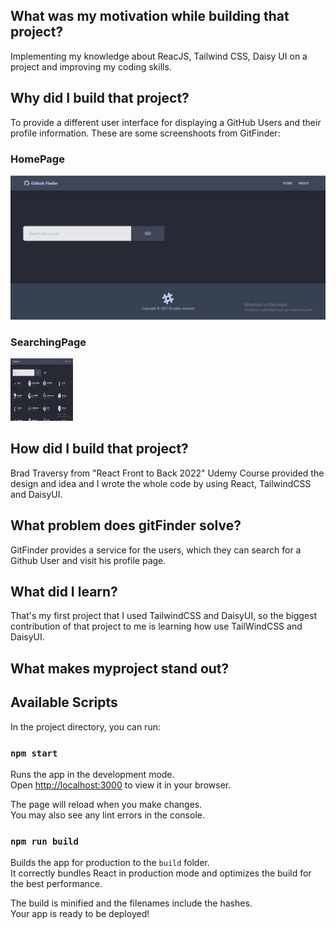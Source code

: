 ## What was my motivation while building that project?
Implementing my knowledge about ReacJS, Tailwind CSS, Daisy UI on a project and improving my coding skills.

## Why did I build that project?
To provide a different user interface for displaying a GitHub Users and their profile information.
These are some screenshoots from GitFinder:
### HomePage
![homepage](https://github.com/murtazablt/github-finder/blob/master/screenShoots/GitFinder-homepage.png)
### SearchingPage
<img src="https://github.com/murtazablt/github-finder/blob/master/screenShoots/GitFinder-searchedUser.png" alt="searching-page" title="searching-page" width="100" height="100" />

## How did I build that project?
Brad Traversy from "React Front to Back 2022" Udemy Course provided the design and idea and I wrote the whole code by using React, TailwindCSS and DaisyUI.

## What problem does gitFinder solve?
GitFinder provides a service for the users, which they can search for a Github User and visit his profile page.

## What did I learn?
That's my first project that I used TailwindCSS and DaisyUI, so the biggest contribution of that project to me is learning how use TailWindCSS and DaisyUI.

## What makes myproject stand out?


## Available Scripts

In the project directory, you can run:

### `npm start`

Runs the app in the development mode.\
Open [http://localhost:3000](http://localhost:3000) to view it in your browser.

The page will reload when you make changes.\
You may also see any lint errors in the console.

### `npm run build`

Builds the app for production to the `build` folder.\
It correctly bundles React in production mode and optimizes the build for the best performance.

The build is minified and the filenames include the hashes.\
Your app is ready to be deployed!
